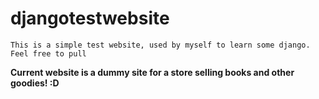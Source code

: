 # djangotestwebsite
`This is a simple test website, used by myself to learn some django. Feel free to pull`

__Current website is a dummy site for a store selling books and other goodies! :D__